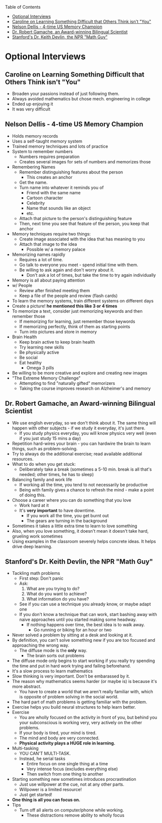 <!-- START doctoc generated TOC please keep comment here to allow auto update -->
<!-- DON'T EDIT THIS SECTION, INSTEAD RE-RUN doctoc TO UPDATE -->
Table of Contents

-   [Optional Interviews](#optional-interviews)
-   [Caroline on Learning Something Difficult that Others Think isn't
    "You"](#caroline-on-learning-something-difficult-that-others-think-isnt-you)
-   [Nelson Dellis - 4-time US Memory
    Champion](#nelson-dellis---4-time-us-memory-champion)
-   [Dr. Robert Gamache, an Award-winning Bilingual
    Scientist](#dr-robert-gamache-an-award-winning-bilingual-scientist)
-   [Stanford's Dr. Keith Devlin, the NPR "Math
    Guy"](#stanfords-dr-keith-devlin-the-npr-math-guy)

<!-- END doctoc generated TOC please keep comment here to allow auto update -->
Optional Interviews
===================

Caroline on Learning Something Difficult that Others Think isn't "You"
----------------------------------------------------------------------

-   Broaden your passions instead of just following them.
-   Always avoided mathematics but chose mech. engineering in college
-   Ended up enjoying it
-   It was very difficult

Nelson Dellis - 4-time US Memory Champion
-----------------------------------------

-   Holds memory records
-   Uses a self-taught memory system
-   Trained memory techniques and lots of practice
-   System to remember numbers
    -   Numbers requires preparation
    -   Creates several images for sets of numbers and memorizes those
-   Remembering Names
    -   Remember distinguishing features about the person
        -   This creates an anchor
    -   Get the name.
    -   Turn name into whatever it reminds you of
        -   Friend with the same name
        -   Cartoon character
        -   Celebrity
        -   Name that sounds like an object
        -   etc.
    -   Attach that picture to the person's distinguishing feature
    -   Then, next time you see that feature of the person, you keep
        that anchor
-   Memory techniques require two things:
    -   Create image associated with the idea that has meaning to you
    -   Attach that image to the idea
        -   Possible w/ a memory palace
-   Memorizing names rapidly
    -   Requires a lot of time.
    -   Go talk to everyone you meet - spend initial time with them.
    -   Be willing to ask again and don't worry about it.
        -   Don't ask a lot of times, but take the time to try again
            individually
-   Memory is all about paying attention
-   w/ People
    -   Review after finished meeting them
    -   Keep a file of the people and review (flash cards)
-   To learn the memory systems, train different systems on different
    days
-   Create a picture! **he mentioned this like 3 or 4 times**
-   To memorize a text, consider just memorizing keywords and then
    remember those
    -   If memorizing for learning, just remember those keywords
    -   If memorizing perfectly, think of them as starting points
    -   Turn into pictures and store in memory
-   Brain Health
    -   Keep brain active to keep brain health
    -   Try learning new skills
    -   Be physically active
    -   Be social
    -   Eat healthy
        -   Omega 3 pills
-   Be willing to be more creative and explore and creating new images
-   "The Extreme Memory Challenge"
    -   Attempting to find "naturally gifted" memorizers
    -   Taking the course improves research on Alzheimer's and memory

Dr. Robert Gamache, an Award-winning Bilingual Scientist
--------------------------------------------------------

-   We use english everyday, so we don't think about it. The same thing
    will happen with other subjects - if we study it everyday, it's
    just there.
    -   If you study physics everyday, you will know physics very well
        (even if you just study 15 mins a day)
-   Repetition hard-wires your brain - you can hardwire the brain to
    learn things, such as problem-solving.
-   Try to always do the additional exercise; read available
    additional resources.
-   What to do when you get stuck:
    -   Deliberately take a break (sometimes a 5-10 min. break is all
        that's needed; other times, he has to sleep)
-   Balancing family and work life
    -   If working all the time, you tend to not necessarily be
        productive
    -   Being with family gives a chance to refresh the mind - make a
        point of doing this.
-   Choose a career where you can do something that you love
    -   Work hard at it
    -   It's **very important** to have downtime.
        -   If you work all the time, you get burnt out
        -   The gears are turning in the background
-   Sometimes it takes a little extra time to learn to love something
-   Also, when you love something, it doesn't mean it doesn't take hard,
    grueling work sometimes
-   Using examples in the classroom severely helps concrete ideas. It
    helps drive deep learning.

Stanford's Dr. Keith Devlin, the NPR "Math Guy"
-----------------------------------------------

-   Tackling math problems
    -   First step: Don't panic
    -   Ask:
        1.  What are you trying to do?
        2.  What do you want to achieve?
        3.  What information do you have?
    -   See if you can use a technique you already know, or maybe adapt
        one
    -   If you don't know a technique that can work, start bashing away
        with naive approaches until you started making some headway.
        -   If nothing happens over time, the best idea is to walk away.
            -   Go running or biking for an hour or two
-   Never solved a problem by sitting at a desk and looking at it.
-   By definition, you can't solve something new if you are too focused
    and approaching the wrong way.
    -   The diffuse mode is the **only** way.
        -   The brain sorts out problems
-   The diffuse mode only begins to start working if you really try
    spending the time and put in hard work trying and
    failing beforehand.
-   It's a slow process to learn mathematics
-   Slow thinking is very important. Don't be embarassed by it.
-   The reason why mathematics seems harder (or maybe is) is because
    it's more abstract.
    -   You have to create a world that we aren't really familiar with,
        which is opposite of problem solving in the social world.
-   The hard part of math problems is getting familiar with the problem.
-   Exercise helps you build neural structures to help learn better.
-   Exercise
    -   You are wholly focused on the activity in front of you, but
        behind you your subconscious is working very, very actively on
        the other problems.
    -   If your body is tired, your mind is tired.
    -   The mind and body are very connected.
    -   **Physical activity plays a HUGE role in learning.**
-   Multi-tasking
    -   YOU CAN'T MULTI-TASK.
    -   Instead, he serial tasks
        -   Entire focus on one single thing at a time
        -   Very intense focus (excludes everything else)
        -   Then switch from one thing to another
-   Starting something new sometimes introduces procrastination
    -   Just use willpower at the cue, not at any other parts.
    -   Willpower is a limited resource!
    -   Just get started!
-   **One thing is all you can focus on.**
-   Tips
    -   Turn off all alerts on computer/phone while working.
        -   These distractions remove ability to wholly focus

